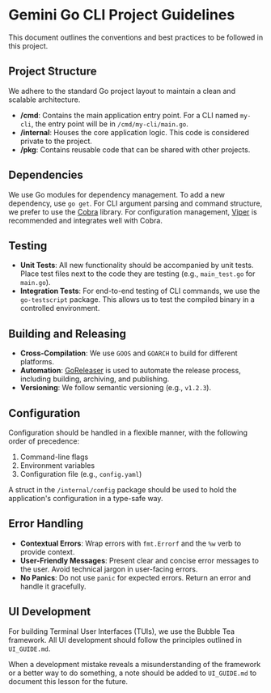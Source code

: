 # Gemini Go CLI Project Guidelines

This document outlines the conventions and best practices to be followed in this project.

## Project Structure

We adhere to the standard Go project layout to maintain a clean and scalable architecture.

-   **/cmd**: Contains the main application entry point. For a CLI named `my-cli`, the entry point will be in `/cmd/my-cli/main.go`.
-   **/internal**: Houses the core application logic. This code is considered private to the project.
-   **/pkg**: Contains reusable code that can be shared with other projects.

## Dependencies

We use Go modules for dependency management. To add a new dependency, use `go get`. For CLI argument parsing and command structure, we prefer to use the [Cobra](https://github.com/spf13/cobra) library. For configuration management, [Viper](https://github.com/spf13/viper) is recommended and integrates well with Cobra.

## Testing

-   **Unit Tests**: All new functionality should be accompanied by unit tests. Place test files next to the code they are testing (e.g., `main_test.go` for `main.go`).
-   **Integration Tests**: For end-to-end testing of CLI commands, we use the `go-testscript` package. This allows us to test the compiled binary in a controlled environment.

## Building and Releasing

-   **Cross-Compilation**: We use `GOOS` and `GOARCH` to build for different platforms.
-   **Automation**: [GoReleaser](https://goreleaser.com/) is used to automate the release process, including building, archiving, and publishing.
-   **Versioning**: We follow semantic versioning (e.g., `v1.2.3`).

## Configuration

Configuration should be handled in a flexible manner, with the following order of precedence:

1.  Command-line flags
2.  Environment variables
3.  Configuration file (e.g., `config.yaml`)

A struct in the `/internal/config` package should be used to hold the application's configuration in a type-safe way.

## Error Handling

-   **Contextual Errors**: Wrap errors with `fmt.Errorf` and the `%w` verb to provide context.
-   **User-Friendly Messages**: Present clear and concise error messages to the user. Avoid technical jargon in user-facing errors.
-   **No Panics**: Do not use `panic` for expected errors. Return an error and handle it gracefully.

## UI Development

For building Terminal User Interfaces (TUIs), we use the Bubble Tea framework. All UI development should follow the principles outlined in `UI_GUIDE.md`.

When a development mistake reveals a misunderstanding of the framework or a better way to do something, a note should be added to `UI_GUIDE.md` to document this lesson for the future.
